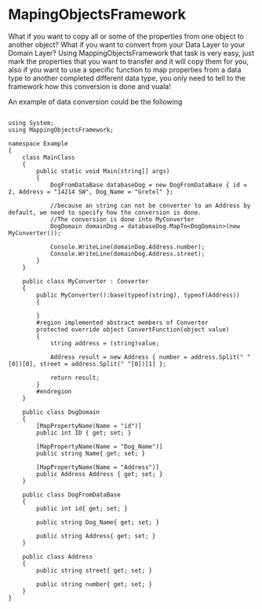 MapingObjectsFramework
======================

What if you want to copy all or some of the properties from one object to another object? What if you want to convert from your Data Layer to your Domain Layer? Using MappingObjectsFramework that task is very easy, just mark the properties that you want to transfer and it will copy them for you, also if you want to use a specific function to map properties from a data type to another completed different data type, you only need to tell to the framework how this conversion is done and vuala!

An example of data conversion could be the following 

```

using System;
using MappingObjectsFramework;

namespace Example
{
    class MainClass
    {
        public static void Main(string[] args)
        {
            DogFromDataBase databaseDog = new DogFromDataBase { id = 2, Address = "14214 SW", Dog_Name = "Gretel" };

            //because an string can not be converter to an Address by default, we need to specify how the conversion is done.
            //The conversion is done into MyConverter
            DogDomain domainDog = databaseDog.MapTo<DogDomain>(new MyConverter());

            Console.WriteLine(domainDog.Address.number);
            Console.WriteLine(domainDog.Address.street);
        }
    }

    public class MyConverter : Converter
    {
        public MyConverter():base(typeof(string), typeof(Address))
        {
            
        }
        #region implemented abstract members of Converter
        protected override object ConvertFunction(object value)
        {
            string address = (string)value;

            Address result = new Address { number = address.Split(" "[0])[0], street = address.Split(" "[0])[1] };

            return result;
        }
        #endregion
    }

    public class DogDomain
    {
        [MapPropertyName(Name = "id")]
        public int ID { get; set; }

        [MapPropertyName(Name = "Dog_Name")]
        public string Name{ get; set; }

        [MapPropertyName(Name = "Address")]
        public Address Address { get; set; }
    }

    public class DogFromDataBase
    {
        public int id{ get; set; }

        public string Dog_Name{ get; set; }

        public string Address{ get; set; }
    }

    public class Address
    {
        public string street{ get; set; }

        public string number{ get; set; }
    }
}

```
